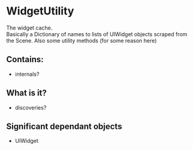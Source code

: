 # WidgetUtility

The widget cache.  
Basically a Dictionary of names to lists of UIWidget objects scraped from the Scene.
Also some utility methods (for some reason here)

## Contains:
* internals?

## What is it?
* discoveries?

## Significant dependant objects
* UIWidget
